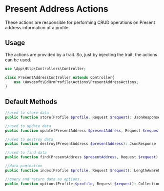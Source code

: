 # Present Address Actions

These actions are responsible for performing CRUD operations on Present address information of a profile.

## Usage

The actions are provided by a trait. So, just by injecting the trait, the actions can be used.

```php
use \App\Http\Controllers\Controller;

class PresentAddressController extends Controller{
    use \Wovosoft\BdHrmProfile\Actions\PresentAddressActions;
}
```

## Default Methods

```php
//used to store data
public function store(Profile $profile, Request $request): JsonResponse

//used to update data
public function update(PresentAddress $presentAddress, Request $request): JsonResponse

//used to destroy data
public function destroy(PresentAddress $presentAddress): JsonResponse

//used to find data
public function find(PresentAddress $presentAddress, Request $request): string

//data pagination
public function index(Profile $profile, Request $request): LengthAwarePaginator

//query and return data as options.
public function options(Profile $profile, Request $request): Collection|array
```
